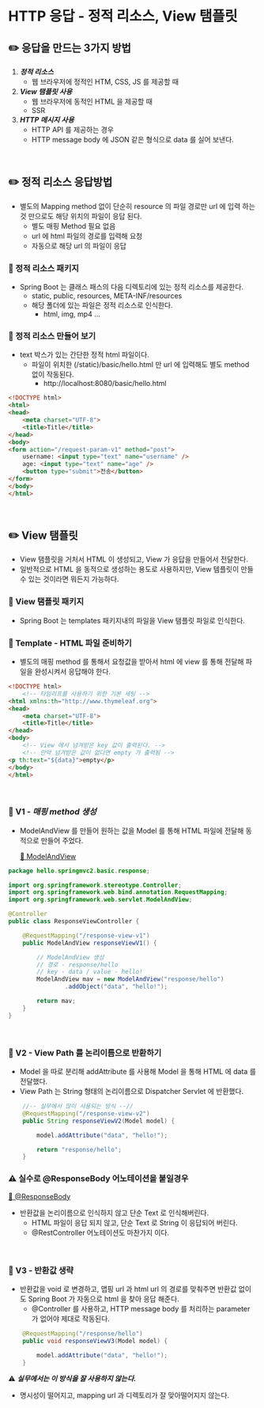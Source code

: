 # HTTP 응답 - 정적 리소스, View 탬플릿

## ✏️ 응답을 만드는 3가지 방법

1. ***정적 리소스***
    - 웹 브라우저에 정적인 HTM, CSS, JS 를 제공할 때
2. ***View 탬플릿 사용***
    - 웹 브라우저에 동적인 HTML 을 제공할 때
    - SSR
3. ***HTTP 메시지 사용***
    - HTTP API 를 제공하는 경우
    - HTTP message body 에 JSON 같은 형식으로 data 를 실어 보낸다.

<br>

## ✏️ 정적 리소스 응답방법

- 별도의 Mapping method 없이 단순히 resource 의 파일 경로만 url 에 입력 하는 것 만으로도 해당 위치의 파일이 응답 된다.
    - 별도 매핑 Method 필요 없음
    - url 에 html 파일의 경로를 입력해 요청
    - 자동으로 해당 url 의 파일이 응답

### 📍 정적 리소스 패키지

- Spring Boot 는 클래스 패스의 다음 디렉토리에 있는 정적 리소스를 제공한다.
    - static, public, resources, META-INF/resources
    - 해당 폴더에 있는 파일은 정적 리소스로 인식한다.
        - html, img, mp4 …

### 📍 정적 리소스 만들어 보기

- text 박스가 있는 간단한 정적 html 파일이다.
    - 파일이 위치한 (/static)/basic/hello.html 만 url 에 입력해도 별도 method 없이 작동된다.
        - http://localhost:8080/basic/hello.html

```html
<!DOCTYPE html>
<html>
<head>
    <meta charset="UTF-8">
    <title>Title</title>
</head>
<body>
<form action="/request-param-v1" method="post">
    username: <input type="text" name="username" />
    age: <input type="text" name="age" />
    <button type="submit">전송</button>
</form>
</body>
</html>
```

<br>

## ✏️ View 탬플릿

- View 탬플릿을 거처서 HTML 이 생성되고, View 가 응답을 만들어서 전달한다.
- 일반적으로 HTML 을 동적으로 생성하는 용도로 사용하지만,
View 템플릿이 만들 수 있는 것이라면 뭐든지 가능하다.

### 📍 View 탬플릿 패키지

- Spring Boot 는 templates 패키지내의 파일을 View 탬플릿 파일로 인식한다.

### 📍 Template - HTML 파일 준비하기

- 별도의 매핑 method 를 통해서 요청값을 받아서 html 에 view 를 통해 전달해 파일을 완성시켜서 응답해야 한다.

```html
<!DOCTYPE html>
	<!-- 타임리프를 사용하기 위한 기본 세팅 -->
<html xmlns:th="http://www.thymeleaf.org">
<head>
    <meta charset="UTF-8">
    <title>Title</title>
</head>
<body>
	<!-- View 에서 넘겨받은 key 값이 출력된다. -->
	<!-- 만약 넘겨받은 값이 없다면 empty 가 출력됨 -->
<p th:text="${data}">empty</p>
</body>
</html>
```

<br>

### 📍 V1 - ***매핑 method 생성***

- ModelAndView 를 만들어 원하는 값을 Model 를 통해 HTML 파일에 전달해 동적으로 만들어 주었다.
    
    [🔗 ModelAndView](https://github.com/choideakook/TIL/blob/main/Spring/8%20Spring%20MVC%20핵심기술/7%20Spring%20MVC%20적용/230216%201%20Spring%20MVC%20-%20V1%20시작하기.md)
    

```java
package hello.springmvc2.basic.response;

import org.springframework.stereotype.Controller;
import org.springframework.web.bind.annotation.RequestMapping;
import org.springframework.web.servlet.ModelAndView;

@Controller
public class ResponseViewController {

    @RequestMapping("/response-view-v1")
    public ModelAndView responseViewV1() {

        // ModelAndView 생성 
        // 경로 - response/hello
        // key - data / value - hello!
        ModelAndView mav = new ModelAndView("response/hello")
                .addObject("data", "hello!");

        return mav;
    }
}
```

<br>

### 📍 V2 - View Path 를 논리이름으로 반환하기

- Model 을 따로 분리해 addAttribute 를 사용해 Model 을 통해 HTML 에 data 를 전달했다.
- View Path 는 String 형태의 논리이름으로 Dispatcher Servlet 에 반환했다.

```java
    //-- 실무에서 많이 사용되는 방식 --//
    @RequestMapping("/response-view-v2")
    public String responseViewV2(Model model) {

        model.addAttribute("data", "hello!");

        return "response/hello";
    }
```

### ⚠️ 실수로 @ResponseBody 어노테이션을 붙일경우

[🔗 @ResponseBody](https://github.com/choideakook/TIL/blob/main/Spring/8%20Spring%20MVC%20핵심기술/8%20Spring%20MVC%20기본%20기능/230226%202%20HTTP%20요청%20-%20단순%20text.md)

- 반환값을 논리이름으로 인식하지 않고 단순 Text 로 인식해버린다.
    - HTML 파일이 응답 되지 않고,
    단순 Text 로 String 이 응답되어 버린다.
    - @RestController 어노테이션도 마찬가지 이다.

<br>

### 📍 V3 - 반환값 생략

- 반환값을 void 로 변경하고,
맵핑 url 과 html url 의 경로를 맞춰주면 반환값 없이도 Spring Boot 가 자동으로 html 을 찾아 응답 해준다.
    - @Controller 를 사용하고,
    HTTP message body 를 처리하는 parameter 가 없어야 제대로 작동된다.

```java
    @RequestMapping("/response/hello")
    public void responseViewV3(Model model) {

        model.addAttribute("data", "hello!");
    }
```

⚠️ ***실무에서는 이 방식을 잘 사용하지 않는다.***

- 명시성이 떨어지고, mapping url 과 디렉토리가 잘 맞아떨어지지 않는다.
